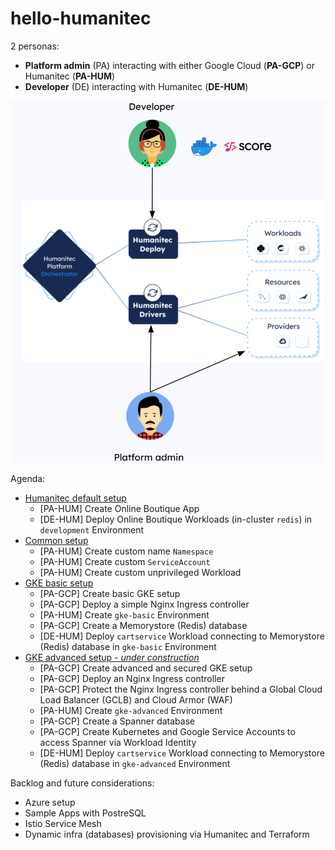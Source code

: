 # hello-humanitec

2 personas:
- **Platform admin** (PA) interacting with either Google Cloud (**PA-GCP**) or Humanitec (**PA-HUM**)
- **Developer** (DE) interacting with Humanitec (**DE-HUM**)

![personas](/images/personas.png)

Agenda:
- [Humanitec default setup](./docs/humanitec-default.md)
  - [PA-HUM] Create Online Boutique App
  - [DE-HUM] Deploy Online Boutique Workloads (in-cluster `redis`) in `development` Environment
- [Common setup](./docs/common.md)
  - [PA-HUM] Create custom name `Namespace`
  - [PA-HUM] Create custom `ServiceAccount`
  - [PA-HUM] Create custom unprivileged Workload
- [GKE basic setup](./docs/gke-basic.md)
  - [PA-GCP] Create basic GKE setup
  - [PA-GCP] Deploy a simple Nginx Ingress controller
  - [PA-HUM] Create `gke-basic` Environment
  - [PA-GCP] Create a Memorystore (Redis) database
  - [DE-HUM] Deploy `cartservice` Workload connecting to Memorystore (Redis) database in `gke-basic` Environment
- [GKE advanced setup - _under construction_](./docs/gke-advanced.md)
  - [PA-GCP] Create advanced and secured GKE setup
  - [PA-GCP] Deploy an Nginx Ingress controller
  - [PA-GCP] Protect the Nginx Ingress controller behind a Global Cloud Load Balancer (GCLB) and Cloud Armor (WAF)
  - [PA-HUM] Create `gke-advanced` Environment
  - [PA-GCP] Create a Spanner database
  - [PA-GCP] Create Kubernetes and Google Service Accounts to access Spanner via Workload Identity
  - [DE-HUM] Deploy `cartservice` Workload connecting to Memorystore (Redis) database in `gke-advanced` Environment


Backlog and future considerations:
- Azure setup
- Sample Apps with PostreSQL
- Istio Service Mesh
- Dynamic infra (databases) provisioning via Humanitec and Terraform